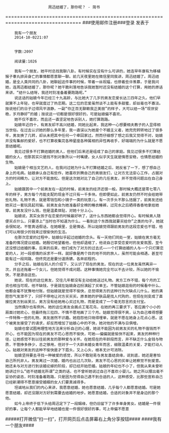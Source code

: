                        周迅结婚了，那你呢？ - 简书
================================================================================
###使用邮件注册###登录        发表于


        
        我有一个朋友
        2014-10-0221:07


        字数:2097

        阅读量:1026

        我有一个朋友，她平时总找我聊八卦。有时候实在没有什么可讲的，她连早年康有为移植猴子睾丸排异身亡的事情都愿意聊一聊。前几天夜里她在微信里同我讲，周迅结婚了。周迅结婚，是全人类共同的八卦，她聊起这件事的时候，带着一丝祝福，也掺着些许羡慕，于是我问她，连周迅都结婚了，那你呢？她干脆利落地告诉我她暂时还没有结婚的这个打算，用她的原话来讲，“结什么结呀，我还时刻准备着要跑路呢。”
        说这话的姑娘今年已经三十九高龄，与比她大了几岁的男友恋爱长达三四年之久。他们早就算不上年轻，也早就度过了热恋期。这二位的恋爱虽然谈不上能有多甜蜜，却丝毫也不寡淡。按说他们的日子过得风平浪静，一副“你正百无聊赖我正美丽”的样子，大可以结一场“现世安稳，岁月静好”的婚；按说这一切都是很好很好的，可是姑娘偏不喜欢。
        她不仅不喜欢，而且还一直坚定地告诉别人，她打算跑路。
        姑娘年近四十，有男友却不高兴结婚，同她比起来，我这种一心想要相夫教子的人显得相当世俗。在过去认识她的那么多年里，我一直误以为她是个不婚主义者，她兜兜转转地过了很多年，男友换了几转，却从未把其中任何一个牵回家过。然而仔细想了想之后我又觉得不对，姑娘并没有集邮的爱好，也不打算收集完各种星座各种属相的异性再收手，好端端的为什么就是不愿意结婚呢。
        我见过很多不打算结婚的男人，但他们后来还是组成了自己的家庭。我见过很多不打算结婚的女人，但那其实只是找不到对象所以一时嘴硬，女人似乎天生就是情愿安稳，也情愿结婚的生物。
        姑娘是个相当文艺的人，在我问过她为什么不打算结婚之后，她反省了一下，想了想自己身上的毛病。姑娘承认自己有些作，她喜欢折腾自己的男朋友们，让对方无法安心工作，占据对方的时间精力，让对方不能放松。但是这次她对比了自己的几任男友，并不觉得问题出在自己身上。
        姑娘跟其中一个前男友在一起的时候，前男友的经济还很一般。那时候大概还是零七零八年的样子，男方每个月能支配的现金不过只有一千多块。但即便如此，前男友仍然不时会给她带些礼物。礼物不贵，就是零钱包和小镜子一类的玩意儿。有一次手头不那么拮据了，前男友还给她买过一套玩具起司猫。前男友会为她准备好全棉的睡衣睡裤，过完水之后晒得香香地拿给她穿。前男友没什么钱，但是温柔体贴，对她十分上心。
        姑娘说，其实女孩子在恋爱的时候最好哄了，送什么东西她都会觉得开心。有时候男人随便买点什么，只要添上“当时也不知道为什么，一看到这个东西我就要买给你”之类的句子，她就会很知足。不管真话假话，在她眼里，全是情话。所以姑娘觉得跟前男友的这段恋爱也不错，他们可以用很少的钱来过很愉快的生活。
        在那次恋爱的过程中，姑娘似乎起过结婚的念头。有一天他们同处一室，姑娘在男方毫无准备的情况提议结婚。她殷切地望着他，但他却退缩了，他说自己享受恋爱时的友爱氛围，至今还没想过结婚的事。后来的后来，他们成为了对方的过去式——一个打算结婚的人与一个只打算恋爱的人，对一段感情的诉求不一样。就好像是两个目的地不同的旅人，虽然可能会相遇，甚至可能有过一段同路，但终究还是要分道扬镳，各奔前程的。
        分手之后，姑娘在别人的介绍下，又认识了现在的男友。现在的这一位男友虽然离异一次，并且还拖着一个女儿，但她觉得不成问题。这种事情她完全可以不去计较，所以她的不愉快，不是源自这些。
        她说，现在的这位男友，交往几年都没有主动给她送过礼物。男方工作不错，每个月的工资也相当可观，他不缺钱，于是就在姑娘身边扮演起了买单王。不管姑娘逛街的时候看中什么，他都会毫不犹豫地付账，但姑娘就是觉得不愉快，总觉得男方的这种行为欠缺点儿什么，她的满腔怨气发泄不了，只好不停地让对方买买买。原本她的护肤品是找人代购的，但现在则变成了直接拉男方到丝芙兰。男方没有给她用心买过礼物，而是变成了一个毫无怨言的支付宝。
        当然偶尔也有例外。她的这位男友会画点工笔花鸟，在她的再三要求下，答应画个小小的扇面讨她欢心，但最终拖三拉四，不情不愿地画了三个月。姑娘觉得很不爽，认为自己难得想要一件特殊一些的礼物，男友居然不识趣。她抱怨他只晓得埋单，就是不愿在她身上花点心思。这个被男友接受了的请求，却反而增加了姑娘心中的不快，她对他的不满与日俱增。
        姑娘也曾试图用理性地方法来分析自己的心理，她说不能因为前男友买的礼物不值钱而不开心，也不能因为现在的男友不花心思而不愉快，可她——偏偏就是愉快不起来，男友的种种行径，让她感觉不到以往前男友的那种爱与关怀。在她现在的年龄段而言，并不缺乏什么金钱与物质，不管挣多挣少，总之够用，但对于一个大龄未婚女青年而言，细致温柔的关爱，才能打动人心。姑娘对男友的这种不愉快是才下眉头，又上心头，根本无计可消除。
        姑娘坚持要去寻找一种被爱的感觉，所以不敢轻易与男友喜结良缘，说到底，她还是害怕自己所托非人。男友离过一次婚，婚内也出过几次轨，男友不花心思的买单让她察觉不到爱意。她还未与对方进行到谈婚论嫁的阶段，却已经开始恐婚。姑娘的年纪也不小了，但我从来未曾听她讲过什么“结不结婚无所谓”之类的话，也不曾听她说过自己不喜欢小婴儿。她之所以摆出毫不妥协的姿态，时刻准备着跑路，只是因为觉得自己遇不到合适的人，这种感受，比那些宣称自己已经新潮得不愿意接受婚姻的女人们要真诚得多。
        坦诚地从我们的内心来讲，我愿意结婚，她也愿意结婚，几乎每个人都愿意结婚。可是她愿意结婚，却还没跟对方好到需要去结婚的地步。她愿意结婚，合适的对象并不是身边的那个他。
        如今上帝终于低下头给周迅定下了一段姻缘，但仍旧留下了许多单身男女。结婚是一件很好的事，让每个人都能早早地结婚也是一件很好很好的事，可上帝偏不愿意
#####打开微信“扫一扫”，打开网页后点击屏幕右上角分享按钮####
        ####我有一个朋友####
      